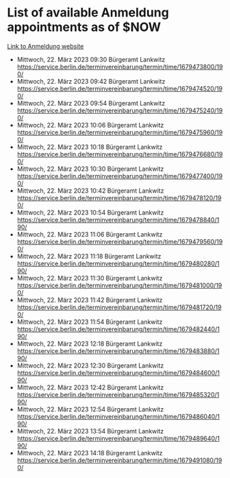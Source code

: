 # List of available Anmeldung appointments as of $NOW
[Link to Anmeldung website](https://service.berlin.de/terminvereinbarung/termin/tag.php?termin=1&anliegen[]=120686&dienstleisterlist=122210,122217,327316,122219,327312,122227,327314,122231,327346,122243,327348,122254,122252,329742,122260,329745,122262,329748,122271,327278,122273,327274,122277,327276,330436,122280,327294,122282,327290,122284,327292,122291,327270,122285,327266,122286,327264,122296,327268,150230,329760,122297,327286,122294,327284,122312,329763,122314,329775,122304,327330,122311,327334,122309,327332,317869,122281,327352,122279,329772,122283,122276,327324,122274,327326,122267,329766,122246,327318,122251,327320,122257,327322,122208,327298,122226,327300&herkunft=http%3A%2F%2Fservice.berlin.de%2Fdienstleistung%2F120686%2F)
- Mittwoch, 22. März 2023 09:30 Bürgeramt Lankwitz https://service.berlin.de/terminvereinbarung/termin/time/1679473800/190/
- Mittwoch, 22. März 2023 09:42 Bürgeramt Lankwitz https://service.berlin.de/terminvereinbarung/termin/time/1679474520/190/
- Mittwoch, 22. März 2023 09:54 Bürgeramt Lankwitz https://service.berlin.de/terminvereinbarung/termin/time/1679475240/190/
- Mittwoch, 22. März 2023 10:06 Bürgeramt Lankwitz https://service.berlin.de/terminvereinbarung/termin/time/1679475960/190/
- Mittwoch, 22. März 2023 10:18 Bürgeramt Lankwitz https://service.berlin.de/terminvereinbarung/termin/time/1679476680/190/
- Mittwoch, 22. März 2023 10:30 Bürgeramt Lankwitz https://service.berlin.de/terminvereinbarung/termin/time/1679477400/190/
- Mittwoch, 22. März 2023 10:42 Bürgeramt Lankwitz https://service.berlin.de/terminvereinbarung/termin/time/1679478120/190/
- Mittwoch, 22. März 2023 10:54 Bürgeramt Lankwitz https://service.berlin.de/terminvereinbarung/termin/time/1679478840/190/
- Mittwoch, 22. März 2023 11:06 Bürgeramt Lankwitz https://service.berlin.de/terminvereinbarung/termin/time/1679479560/190/
- Mittwoch, 22. März 2023 11:18 Bürgeramt Lankwitz https://service.berlin.de/terminvereinbarung/termin/time/1679480280/190/
- Mittwoch, 22. März 2023 11:30 Bürgeramt Lankwitz https://service.berlin.de/terminvereinbarung/termin/time/1679481000/190/
- Mittwoch, 22. März 2023 11:42 Bürgeramt Lankwitz https://service.berlin.de/terminvereinbarung/termin/time/1679481720/190/
- Mittwoch, 22. März 2023 11:54 Bürgeramt Lankwitz https://service.berlin.de/terminvereinbarung/termin/time/1679482440/190/
- Mittwoch, 22. März 2023 12:18 Bürgeramt Lankwitz https://service.berlin.de/terminvereinbarung/termin/time/1679483880/190/
- Mittwoch, 22. März 2023 12:30 Bürgeramt Lankwitz https://service.berlin.de/terminvereinbarung/termin/time/1679484600/190/
- Mittwoch, 22. März 2023 12:42 Bürgeramt Lankwitz https://service.berlin.de/terminvereinbarung/termin/time/1679485320/190/
- Mittwoch, 22. März 2023 12:54 Bürgeramt Lankwitz https://service.berlin.de/terminvereinbarung/termin/time/1679486040/190/
- Mittwoch, 22. März 2023 13:54 Bürgeramt Lankwitz https://service.berlin.de/terminvereinbarung/termin/time/1679489640/190/
- Mittwoch, 22. März 2023 14:18 Bürgeramt Lankwitz https://service.berlin.de/terminvereinbarung/termin/time/1679491080/190/
